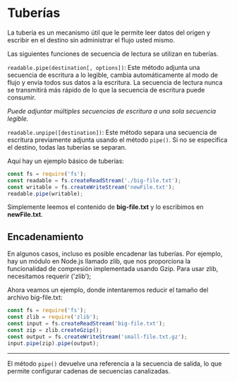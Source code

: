 # Tuberías

La tubería es un mecanismo útil que le permite leer datos del origen y escribir en el destino sin administrar el flujo usted mismo.

Las siguientes funciones de secuencia de lectura se utilizan en tuberías.

`readable.pipe(destination[, options])`: Este método adjunta una secuencia de escritura a lo legible, cambia automáticamente al modo de flujo y envía todos sus datos a la escritura. La secuencia de lectura nunca se transmitirá más rápido de lo que la secuencia de escritura puede consumir.

*Puede adjuntar múltiples secuencias de escritura a una sola secuencia legible.*

`readable.unpipe([destination])`: Este método separa una secuencia de escritura previamente adjunta usando el método `pipe()`. Si no se especifica el destino, todas las tuberías se separan.

Aquí hay un ejemplo básico de tuberías:

```js
const fs = require('fs');
const readable = fs.createReadStream('./big-file.txt');
const writable = fs.createWriteStream('newFile.txt');
readable.pipe(writable);
```

Simplemente leemos el contenido de **big-file.txt** y lo escribimos en **newFile.txt**.

## Encadenamiento

En algunos casos, incluso es posible encadenar las tuberías. Por ejemplo, hay un módulo en Node.js llamado zlib, que nos proporciona la funcionalidad de compresión implementada usando Gzip. Para usar zlib, necesitamos requerir ('zlib');

Ahora veamos un ejemplo, donde intentaremos reducir el tamaño del archivo big-file.txt:

```js
const fs = require('fs');
const zlib = require('zlib');
const input = fs.createReadStream('big-file.txt');
const zip = zlib.createGzip();
const output = fs.createWriteStream('small-file.txt.gz');
input.pipe(zip).pipe(output);
```

---

El método `pipe()` devuelve una referencia a la secuencia de salida, lo que permite configurar cadenas de secuencias canalizadas.
